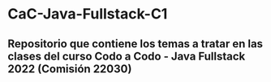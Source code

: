 # CaC-Java-Fullstack-C1

## Repositorio que contiene los temas a tratar en las clases del curso Codo a Codo - Java Fullstack 2022 (Comisión 22030)